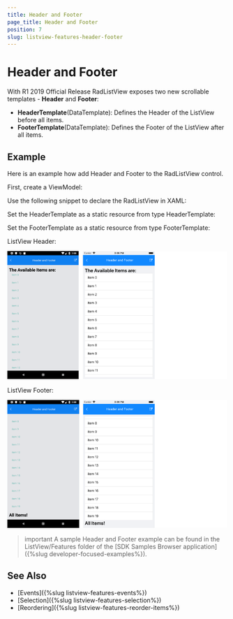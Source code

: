 ```yaml
---
title: Header and Footer
page_title: Header and Footer
position: 7
slug: listview-features-header-footer
---
```


# Header and Footer

With R1 2019 Official Release RadListView exposes two new scrollable templates - **Header** and **Footer**:

* **HeaderTemplate**(DataTemplate): Defines the Header of the ListView before all items.
* **FooterTemplate**(DataTemplate): Defines the Footer of the ListView after all items.

## Example

Here is an example how add Header and Footer to the RadListView control.

First, create a ViewModel:

<snippet id='listview-features-header-and-footer-viewmodel'/>

Use the following snippet to declare the RadListView in XAML:

<snippet id='listview-features-header-and-footer-xaml'/>

Set the HeaderTemplate as a static resource from type HeaderTemplate:

<snippet id='listview-features-header-template-xaml'/>

Set the FooterTemplate as a static resource from type FooterTemplate:

<snippet id='listview-features-footer-template-xaml'/>

ListView Header:

![RadListView Footer Template](images/listview-features-header-template.png "[RadListView Footer Template")

ListView Footer:

![RadListView Footer Template](images/listview-features-footer-template.png "[RadListView Footer Template")

>important A sample Header and Footer example can be found in the ListView/Features folder of the [SDK Samples Browser application]({%slug developer-focused-examples%}).

## See Also

- [Events]({%slug listview-features-events%})
- [Selection]({%slug listview-features-selection%})
- [Reordering]({%slug listview-features-reorder-items%})
